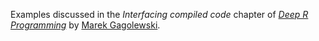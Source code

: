Examples discussed in the *Interfacing compiled code* chapter
of [*Deep R Programming*](https://deepr.gagolewski.com/)
by [Marek Gagolewski](https://www.gagolewski.com).
